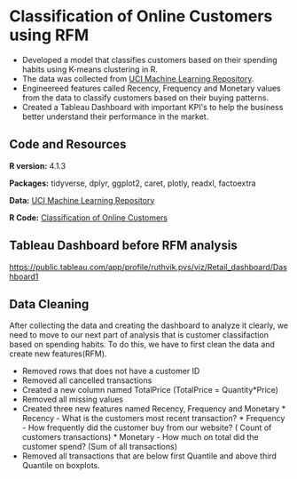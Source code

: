 # Classification of Online Customers using RFM 
* Developed a model that classifies customers based on their spending habits using K-means clustering in R. 
* The data was collected from [UCI Machine Learning Repository](https://archive.ics.uci.edu/ml/datasets/Online+Retail+II).
* Engineereed features called Recency, Frequency and Monetary values from the data to classify customers based on their buying patterns.
* Created a Tableau Dashboard with important KPI's to help the business better understand their performance in the market.

## Code and Resources 
**R version:** 4.1.3

**Packages:** tidyverse, dplyr, ggplot2, caret, plotly, readxl, factoextra

**Data:** [UCI Machine Learning Repository](https://archive.ics.uci.edu/ml/datasets/Online+Retail+II)

**R Code:** [Classification of Online Customers](https://github.com/ricky1435/Online-Retail-UK/blob/main/RFM.R)

## Tableau Dashboard before RFM analysis
https://public.tableau.com/app/profile/ruthvik.pvs/viz/Retail_dashboard/Dashboard1

## Data Cleaning
After collecting the data and creating the dashboard to analyze it clearly, we need to move to our next part of analysis that is customer classifaction based on spending habits. To do this, we have to first clean the data and create new features(RFM).
* Removed rows that does not have a customer ID
* Removed all cancelled transactions
* Created a new column named TotalPrice (TotalPrice = Quantity*Price)
* Removed all missing values
* Created three new features named Recency, Frequency and Monetary
      * Recency - What is the customers most recent transaction? 
      * Frequency - How frequently did the customer buy from our website? ( Count of customers transactions)
      * Monetary - How much on total did the customer spend? (Sum of all transactions)
* Removed all transactions that are below first Quantile and above third Quantile on boxplots. 

